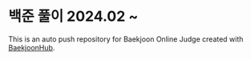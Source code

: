# 백준 풀이 2024.02 ~ 
This is an auto push repository for Baekjoon Online Judge created with [BaekjoonHub](https://github.com/BaekjoonHub/BaekjoonHub).
